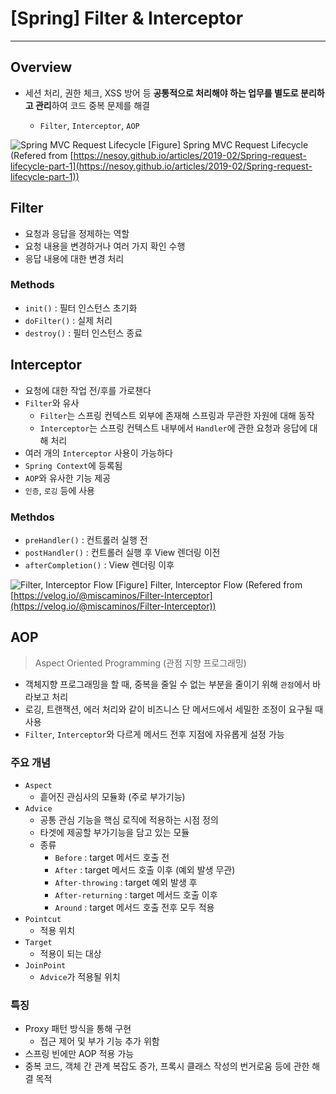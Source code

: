 # [Spring] Filter & Interceptor

---

## Overview

- 세션 처리, 권한 체크, XSS 방어 등 **공통적으로 처리해야 하는 업무를 별도로 분리하고 관리**하여 코드 중복 문제를 해결

    - `Filter`, `Interceptor`, `AOP`

![Spring MVC Request Lifecycle](https://nesoy.github.io/assets/posts/img/2019-02-18-20-20-08.png)
[Figure] Spring MVC Request Lifecycle (Refered from [https://nesoy.github.io/articles/2019-02/Spring-request-lifecycle-part-1](https://nesoy.github.io/articles/2019-02/Spring-request-lifecycle-part-1))

## Filter

- 요청과 응답을 정제하는 역할
- 요청 내용을 변경하거나 여러 가지 확인 수행
- 응답 내용에 대한 변경 처리

### Methods

- `init()` : 필터 인스턴스 초기화
- `doFilter()` : 실제 처리
- `destroy()` : 필터 인스턴스 종료

## Interceptor

- 요청에 대한 작업 전/후를 가로챈다
- `Filter`와 유사
    - `Filter`는 스프링 컨텍스트 외부에 존재해 스프링과 무관한 자원에 대해 동작
    - `Interceptor`는 스프링 컨텍스트 내부에서 `Handler`에 관한 요청과 응답에 대해 처리
- 여러 개의 `Interceptor` 사용이 가능하다
- `Spring Context`에 등록됨
- `AOP`와 유사한 기능 제공
- `인증`, `로깅` 등에 사용

### Methdos

- `preHandler()` : 컨트롤러 실행 전
- `postHandler()` : 컨트롤러 실행 후 View 렌더링 이전
- `afterCompletion()` : View 렌더링 이후

![Filter, Interceptor Flow](https://media.vlpt.us/images/miscaminos/post/3daf3903-871d-4d90-9825-fb6b52005884/filter_interceptor_aop.jpg)
[Figure] Filter, Interceptor Flow (Refered from [https://velog.io/@miscaminos/Filter-Interceptor](https://velog.io/@miscaminos/Filter-Interceptor))

## AOP

> Aspect Oriented Programming (관점 지향 프로그래밍)

- 객체지향 프로그래밍을 할 때, 중복을 줄일 수 없는 부분을 줄이기 위해 `관점`에서 바라보고 처리
- 로깅, 트랜잭션, 에러 처리와 같이 비즈니스 단 메서드에서 세밀한 조정이 요구될 때 사용
- `Filter`, `Interceptor`와 다르게 메서드 전후 지점에 자유롭게 설정 가능

### 주요 개념

- `Aspect`
    - 흩어진 관심사의 모듈화 (주로 부가기능)
- `Advice`
    - 공통 관심 기능을 핵심 로직에 적용하는 시점 정의
    - 타겟에 제공할 부가기능을 담고 있는 모듈
    - 종류
        - `Before` : target 메서드 호출 전
        - `After` : target 메서드 호출 이후 (예외 발생 무관)
        - `After-throwing` : target 예외 발생 후
        - `After-returning` : target 메서드 호출 이후
        - `Around` : target 메서드 호출 전후 모두 적용
- `Pointcut`
    - 적용 위치
- `Target`
    - 적용이 되는 대상
- `JoinPoint`
    - `Advice`가 적용될 위치

### 특징

- Proxy 패턴 방식을 통해 구현
    - 접근 제어 및 부가 기능 추가 위함
- 스프링 빈에만 AOP 적용 가능
- 중복 코드, 객체 간 관계 복잡도 증가, 프록시 클래스 작성의 번거로움 등에 관한 해결 목적